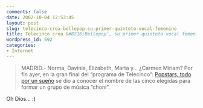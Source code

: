 ```yaml
---
comments: false
date: 2002-10-04 12:53:45
layout: post
slug: telecinco-crea-bellepop-su-primer-quinteto-vocal-femenino
title: Telecinco crea &#8216;Bellepop’, su primer quinteto vocal femenino
wordpress_id: 592
categories:
- Internet
---
```


> 

> 
> MADRID.- Norma, Davinia, Elizabeth, Marta y… ¿Carmen Miriam? Por fin ayer, en la gran final del “programa de Telecinco”: [Popstars, todo por un sueño](http://www.elmundo.es/elmundo/2002/10/04/cultura/1033725175.html) se dio a conocer el nombre de las cinco elegidas para formar un grupo de música “choni”.
> 
> 






Oh Dios… :)




 
